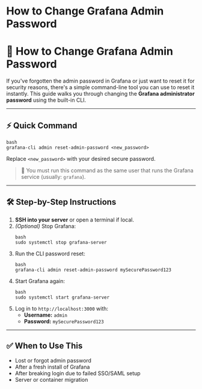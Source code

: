 # How to Change Grafana Admin Password


# 🔐 How to Change Grafana Admin Password

If you've forgotten the admin password in Grafana or just want to reset it for security reasons, there's a simple command-line tool you can use to reset it instantly. This guide walks you through changing the **Grafana administrator password** using the built-in CLI.

---

## ⚡ Quick Command

```
bash
grafana-cli admin reset-admin-password <new_password>
```

Replace `<new_password>` with your desired secure password.

> 🛑 You must run this command as the same user that runs the Grafana service (usually: `grafana`).

---

## 🛠️ Step-by-Step Instructions

1. **SSH into your server** or open a terminal if local.
2. *(Optional)* Stop Grafana:
   ```
   bash
   sudo systemctl stop grafana-server
   ```
3. Run the CLI password reset:
   ```
   bash
   grafana-cli admin reset-admin-password mySecurePassword123
   ```
4. Start Grafana again:
   ```
   bash
   sudo systemctl start grafana-server
   ```
5. Log in to `http://localhost:3000` with:
    - **Username:** `admin`
    - **Password:** `mySecurePassword123`

---

## ✅ When to Use This

- Lost or forgot admin password
- After a fresh install of Grafana
- After breaking login due to failed SSO/SAML setup
- Server or container migration



